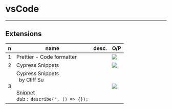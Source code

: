# vsCode

---

## Extensions
|n|name|desc.|O/P|
|-|----|-----|---|
|1|Prettier - Code formatter||<img src="https://i.imgur.com/7By3nUA.png">|
|2|Cypress Snippets||<img src="https://i.imgur.com/tWRM4EI.png">
|3|Cypress Snippets<br/>&ensp;by Cliff Su<br/><br/><ins>Snippet</ins><br/>dsb :&ensp;`describe(", () => {});`||<img src="https://i.imgur.com/5RWt1us.png">|
